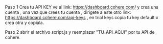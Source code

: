 Paso 1 Crea tu API KEY
ve al link: https://dashboard.cohere.com/ y crea una cuenta , una vez que crees tu cuenta , dirigete a este otro link: https://dashboard.cohere.com/api-keys , en trial keys copia tu key default o crea otra y copiala.


Paso 2
abrir el archivo script.js y reemplazar "TU_API_AQUI" por tu API de cohere. 
